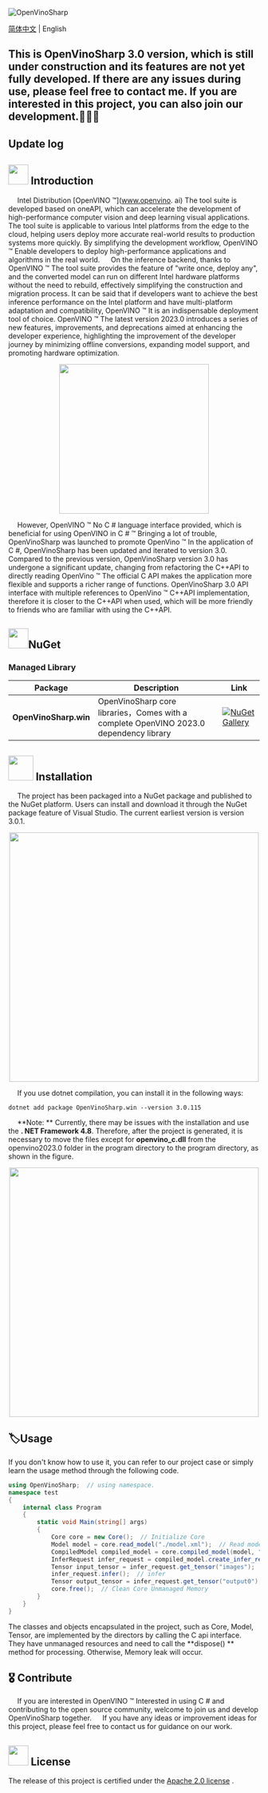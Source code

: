 ![OpenVinoSharp](https://socialify.git.ci/guojin-yan/OpenVinoSharp/image?description=1&descriptionEditable=💞%20OpenVINO%20wrapper%20for%20.NET💞%20&forks=1&issues=1&logo=https%3A%2F%2Fs2.loli.net%2F2023%2F01%2F26%2FylE1K5JPogMqGSW.png&name=1&owner=1&pattern=Circuit%20Board&pulls=1&stargazers=1&theme=Light)

[简体中文](README-en.md) | English

## This is OpenVinoSharp 3.0 version, which is still under construction and its features are not yet fully developed. If there are any issues during use, please feel free to contact me. If you are interested in this project, you can also join our development.🥰🥰🥰

## Update log



## <img title="更新日志" src="https://s2.loli.net/2023/01/26/Zs1VFUT4BGQgfE9.png" alt="" width="40"> Introduction

&emsp;    Intel Distribution [OpenVINO ™](www.openvino. ai) The tool suite is developed based on oneAPI, which can accelerate the development of high-performance computer vision and deep learning visual applications. The tool suite is applicable to various Intel platforms from the edge to the cloud, helping users deploy more accurate real-world results to production systems more quickly. By simplifying the development workflow, OpenVINO ™ Enable developers to deploy high-performance applications and algorithms in the real world.
&emsp;    On the inference backend, thanks to OpenVINO ™  The tool suite provides the feature of "write once, deploy any", and the converted model can run on different Intel hardware platforms without the need to rebuild, effectively simplifying the construction and migration process. It can be said that if developers want to achieve the best inference performance on the Intel platform and have multi-platform adaptation and compatibility, OpenVINO ™  It is an indispensable deployment tool of choice. OpenVINO ™ The latest version 2023.0 introduces a series of new features, improvements, and deprecations aimed at enhancing the developer experience, highlighting the improvement of the developer journey by minimizing offline conversions, expanding model support, and promoting hardware optimization.



<div align=center><span><img src="https://s2.loli.net/2023/01/26/LdbeOYGgwZvHcBQ.png" height=300/></span></div>

&emsp; However, OpenVINO ™ No C # language interface provided, which is beneficial for using OpenVINO in C # ™ Bringing a lot of trouble, OpenVinoSharp was launched to promote OpenVino ™ In the application of C #, OpenVinoSharp has been updated and iterated to version 3.0. Compared to the previous version, OpenVinoSharp version 3.0 has undergone a significant update, changing from refactoring the C++API to directly reading OpenVino ™  The official C API makes the application more flexible and supports a richer range of functions. OpenVinoSharp 3.0 API interface with multiple references to OpenVino ™  C++API implementation, therefore it is closer to the C++API when used, which will be more friendly to friends who are familiar with using the C++API.

## <img title="NuGet" src="https://s2.loli.net/2023/01/26/ks9BMwXaHqQnKZP.png" alt="" width="40">NuGet

### Managed Library

| Package               | Description                                                  | Link                                                         |
| --------------------- | ------------------------------------------------------------ | ------------------------------------------------------------ |
| **OpenVinoSharp.win** | OpenVinoSharp core libraries，Comes with a complete OpenVINO 2023.0 dependency library | [![NuGet Gallery ](https://badge.fury.io/nu/OpenVinoSharp.win.svg)](https://www.nuget.org/packages/OpenVinoSharp.win/) |



## <img title="安装" src="https://s2.loli.net/2023/01/26/bm6WsE5cfoVvj7i.png" alt="" width="50"> Installation

&emsp;   The project has been packaged into a NuGet package and published to the NuGet platform. Users can install and download it through the NuGet package feature of Visual Studio. The current earliest version is version 3.0.1.

<div align=center><span><img src="https://s2.loli.net/2023/07/27/OdEMVKmeZ8JYuxn.png" height=500/></span></div>

&emsp;    If you use dotnet compilation, you can install it in the following ways:

```
dotnet add package OpenVinoSharp.win --version 3.0.115
```

&emsp;    **Note: ** Currently, there may be issues with the installation and use the **. NET Framework 4.8**. Therefore, after the project is generated, it is necessary to move the files except for **openvino_c.dll** from the openvino2023.0 folder in the program directory to the program directory, as shown in the figure.

<div align=center><span><img src="https://s2.loli.net/2023/07/27/yNAUTqfw8azXg6i.png" height=500/></span></div>



## 🏷Usage

If you don't know how to use it, you can refer to our project case or simply learn the usage method through the following code.

```c#
using OpenVinoSharp;  // using namespace.
namespace test 
{
    internal class Program
    {
        static void Main(string[] args)
        {
            Core core = new Core();  // Initialize Core
            Model model = core.read_model("./model.xml");  // Read model.
            CompiledModel compiled_model = core.compiled_model(model, "AUTO");  // Load model onto device
            InferRequest infer_request = compiled_model.create_infer_request();  // Create infer request.
            Tensor input_tensor = infer_request.get_tensor("images");  // Get input node of Tensor.
            infer_request.infer();  // infer
            Tensor output_tensor = infer_request.get_tensor("output0");  // Get output node of Tensor.
            core.free();  // Clean Core Unmanaged Memory
        }
    }
}
```

The classes and objects encapsulated in the project, such as Core, Model, Tensor, are implemented by the directors by calling the C api interface. They have unmanaged resources and need to call the **dispose() ** method for processing. Otherwise, Memory leak will occur.

## 🎖 Contribute

&emsp; If you are interested in OpenVINO ™  Interested in using C # and contributing to the open source community, welcome to join us and develop OpenVinoSharp together.
&emsp; If you have any ideas or improvement ideas for this project, please feel free to contact us for guidance on our work.


## <img title="" src="https://user-images.githubusercontent.com/48054808/157835345-f5d24128-abaf-4813-b793-d2e5bdc70e5a.png" alt="" width="40"> License

The release of this project is certified under the [Apache 2.0 license](LICENSE) .

